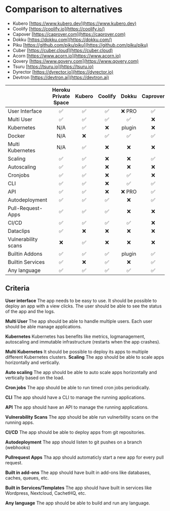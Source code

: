 # Comparison to alternatives

- Kubero [https://www.kubero.dev](https://www.kubero.dev)
- Coolify [https://coolify.io](https://coolify.io/)
- Capover [https://caprover.com](https://caprover.com)
- Dokku [https://dokku.com](https://dokku.com/)
- Piku [https://github.com/piku/piku](https://github.com/piku/piku)
- Cuber [https://cuber.cloud](https://cuber.cloud)
- Acorn [https://www.acorn.io](https://www.acorn.io)
- Qovery [https://www.qovery.com](https://www.qovery.com)
- Tsuru [https://tsuru.io](https://tsuru.io)
- Dyrector [https://dyrector.io](https://dyrector.io)
- Devtron [https://devtron.ai](https://devtron.ai)


|                     | Heroku Private Space | Kubero | Coolify | Dokku | Caprover | Piku       | Cuber | Acorn | Qovery | Tsuru | Dyrector | Devtron
|---------------------|:-------------------:|:------:|:-------:|:-----:|:--------:|:----------:|:-----:|:-----:|:------:|:-----:|:--------:|:------:|
| User Interface      | ✅                 | ✅      | ✅      | ❌ PRO| ✅       | ❌         | ❌    | ❌   | ✅     | ❌    | ✅       | ✅     |
| Multi User          | ✅                 | ✅      | ✅      | ✅    | ❌       | N/A         | N/A  | N/A  | ✅     | N/A   | ✅       | ✅     |
| Kubernetes          | N/A                | ✅      | ❌      | plugin| ❌       | ❌         | ✅    | ✅   | ✅     | ✅    | ✅       | ✅     |
| Docker              | N/A                | ❌      | ✅      | ✅    | ✅       | ✅         | ❌    | ❌   |        |       | ✅       | ❌     |
| Multi Kubernetes    | N/A                | ✅      | ❌      | ❌    | ❌       | ❌         | ❌    | ❌   |        |       |          |        |
| Scaling             | ✅                 | ✅      | ❌      | ❌    | ✅       | vertically | ❌    | ❌   |        |       |          |        |
| Autoscaling         | ✅                 | ✅      | ❌      | ❌    | ❌       | ❌         | ❌    | ❌   |        |       |          |        |
| Cronjobs            | ✅                 | ✅      | ❌      | ✅    | ❌       | ✅         | ✅    | ✅   | ✅     | ❌    |          | ✅     |
| CLI                 | ✅                 | ✅      | ❌      | ✅    | ✅       | ✅         | ✅    | ✅   | ✅     | ✅    |          |        |
| API                 | ✅                 | ✅      | ❌      | ❌ PRO| ✅       | ❌         | ❌    | ✅   | ✅     | ✅    |          |        |
| Autodeployment      | ✅                 | ✅      | ✅      | ❌    | ✅       | ❌         | ❌    | ❌   |        |       |          |        |
| Pull-Request-Apps   | ✅                 | ✅      | ✅      | ❌    | ❌       | ❌         | ❌    | ❌   |        |       |          |        |
| CI/CD               | ✅                 | ✅      | ✅      | ✅    | ❌       | ✅         | ❌    | ❌   |        |       |          |        |
| Dataclips           | ✅                 | ❌      | ❌      | ❌    | ❌       | ❌         | ❌    | ❌   |        |       |          |        |
| Vulnerability scans | ❌                 | ✅      | ❌      | ❌    | ❌       | ❌         | ❌    | ❌   | ❌     | ❌    | ❌       | ✅     |
| Builtin Addons      | ✅                 | ✅      | ✅      | plugin| ✅       | ❌         | ❌    | ❌   |        |       | ❌       | ✅     |
| Builtin Services    | ✅                 | ❌      | ✅      | ❌    | ✅       | ❌         | ❌    | ❌   |        |       | ✅       | ❌     |
| Any language        | ✅                 | ✅      | ✅      | ✅    | ✅       | ✅         | ✅    | ✅   |        |       |          |        |

## Criteria
**User interface**
The app needs to be easy to use. It should be possible to deploy an app with a view clicks. The user should be able to see the status of the app and the logs.

**Multi User**
The app should be able to handle multiple users. Each user should be able manage applications.

**Kubernetes**
Kubernetes has benefits like metrics, logmanagement, autoscaling and immutable infrastructure (restarts when the app crashes).

**Multi Kubernetes**
It should be possible to deploy its apps to multiple different Kubernetes clusters.
**Scaling**
The app should be able to scale apps horizontally and vertically.

**Auto scaling**
The app should be able to auto scale apps horizontally and vertically based on the load.

**Cron jobs**
The app should be able to run timed cron jobs periodically.

**CLI**
The app should have a CLI to manage the running applications.

**API**
The app should have an API to manage the running applications.

**Vulnerability Scans**
The app should be able run vulnerbility scans on the running apps.

**CI/CD**
The app should be able to deploy apps from git repositories.

**Autodeployment**
The app should listen to git pushes on a branch (webhooks)

**Pullrequest Apps**
Tha app should automaticly start a new app for every pull request.

**Built in add-ons**
The app should have built in add-ons like databases, caches, queues, etc.

**Built in Services/Templates**
The app should have built in services like Wordpress, Nextcloud, CachetHQ, etc.

**Any language**
The app should be able to build and run any language.
